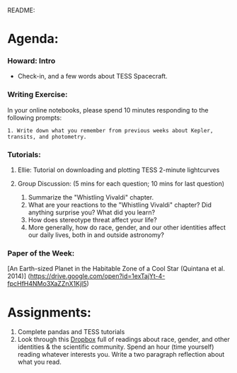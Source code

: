 README:
# Agenda:

### Howard: Intro
- Check-in, and a few words about TESS Spacecraft.

### Writing Exercise: 
In your online notebooks, please spend 10 minutes responding to the following prompts:

    1. Write down what you remember from previous weeks about Kepler, transits, and photometry.
    
### Tutorials:
1. Ellie: Tutorial on downloading and plotting TESS 2-minute lightcurves
2. Group Discussion: (5 mins for each question; 10 mins for last question)

    1. Summarize the "Whistling Vivaldi" chapter.
    2. What are your reactions to the "Whistling Vivaldi" chapter? Did anything surprise you? What did you learn?
    3. How does stereotype threat affect your life? 
    4. More generally, how do race, gender, and our other identities affect our daily lives, both in and outside astronomy?

### Paper of the Week:
  
[An Earth-sized Planet in the Habitable Zone of a Cool Star (Quintana et al. 2014)] (https://drive.google.com/open?id=1exTajYt-4-fpcHfH4NMo3XaZZnX1KjI5)

# Assignments:

1. Complete pandas and TESS tutorials
2. Look through this [Dropbox](https://www.dropbox.com/sh/jkslarj06iuvq2e/AAB5PENEy83B5rHihd2x9nEQa?dl=0) full of readings about race, gender, and other identities & the scientific community. Spend an hour (time yourself) reading whatever interests you. Write a two paragraph reflection about what you read.
